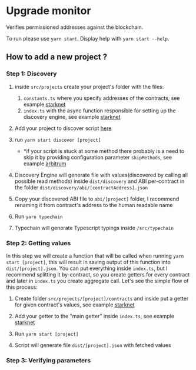 # Upgrade monitor

Verifies permissioned addresses against the blockchain.

To run please use `yarn start`. Display help with `yarn start --help`.

## How to add a new project ?

### Step 1: Discovery

1. inside `src/projects` create your project's folder with the files:

   1. `constants.ts` where you specify addresses of the contracts, see example [starknet](src/projects/starknet/constants.ts)
   2. `index.ts` with the async function responsible for setting up the discovery engine, see example [starknet](src/projects/starknet/index.ts)

2. Add your project to discover script [here](src/commands/discover.ts)

3. run `yarn start discover [project]`

   - \*if your script is stuck at some method there probably is a need to skip it by providing configuration parameter `skipMethods`, see example [arbitrum](src/projects/arbitrum/index.ts)

4. Discovery Engine will generate file with values(discovered by calling all possible read methods) inside `dist/discovery` and ABI per-contract in the folder `dist/discovery/abi/[contractAddress].json`

5. Copy your discovered ABI file to `abi/[project]` folder, I recommend renaming it from contract's address to the human readable name

6. Run `yarn typechain`

7. Typechain will generate Typescript typings inside `/src/typechain`

### Step 2: Getting values

In this step we will create a function that will be called when running `yarn start [project]`, this will result in saving output of this function into `dist/[project].json`. You can put everything inside `index.ts`, but I recommend splitting it by-contract, so you create getters for every contract and later in `index.ts` you create aggregate call. Let's see the simple flow of this process:

1. Create folder `src/projects/[project]/contracts` and inside put a getter for given contract's values, see example [starknet](src/proj/../projects/starknet/contracts/starknet.ts)

2. Add your getter to the "main getter" inside `index.ts`, see example [starknet](src/projects/starknet/index.ts)

3. Run `yarn start [project]`

4. Script will generate file `dist/[project].json` with fetched values

### Step 3: Verifying parameters
